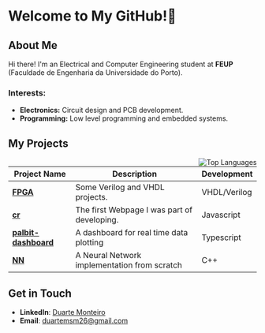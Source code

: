 # Welcome to My GitHub!👋

## About Me
Hi there! I'm an Electrical and Computer Engineering student at **FEUP** (Faculdade de Engenharia da Universidade do Porto).

### Interests:
- **Electronics:** Circuit design and PCB development.
- **Programming:** Low level programming and embedded systems.

## My Projects
<img align="right" src="https://github-readme-stats.vercel.app/api/top-langs/?username=d-monteiro&layout=donut&theme=dark" alt="Top Languages" />

| Project Name | Description | Development |
|--------------|-------------|-------------|
| **[FPGA](https://github.com/d-monteiro/FPGA)** | Some Verilog and VHDL projects. | VHDL/Verilog |
| **[cr](https://github.com/d-monteiro/cr)** | The first Webpage I was part of developing. | Javascript |
| **[palbit-dashboard](https://github.com/d-monteiro/palbit-dashboard)** | A dashboard for real time data plotting | Typescript |
| **[NN](https://github.com/d-monteiro/NN)** | A Neural Network implementation from scratch | C++ |


## Get in Touch
- **LinkedIn**: [Duarte Monteiro](https://www.linkedin.com/in/duarte-santos-monteiro/)
- **Email**: [duartemsm26@gmail.com](mailto:duartemsm26@gmail.com)


<!--

| **[PROG](https://github.com/d-monteiro/PROG)** | FEUP Class to learn C | C |
| **[ESDA](https://github.com/d-monteiro/ESDA)** | FEUP Class to learn C++ and Algorithms | C++ |

## Hi there 👋


**d-monteiro/d-monteiro** is a ✨ _special_ ✨ repository because its `README.md` (this file) appears on your GitHub profile.

Here are some ideas to get you started:


- 🔭 I’m currently working on ...
- 🌱 I’m currently learning ...
- 👯 I’m looking to collaborate on ...
- 🤔 I’m looking for help with ...
- 💬 Ask me about ...
- 📫 How to reach me: ...
- 😄 Pronouns: ...
- ⚡ Fun fact: ...
-->
